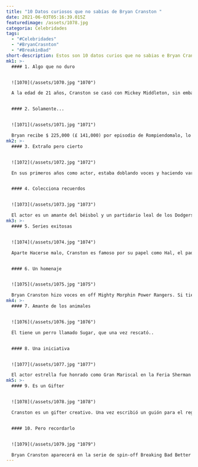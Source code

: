```yaml
---
title: "10 Datos curiosos que no sabías de Bryan Cranston "
date: 2021-06-03T05:16:39.015Z
featuredimage: /assets/1078.jpg
categoria: Celebridades
tags:
  - "#Celebridades"
  - "#BryanCrasnton"
  - "#BreakinBad"
short-description: Estos son 10 datos curios que no sabias e Bryan Cranston
mk1: >-
  #### 1. Algo que no duro 


  ![1070](/assets/1070.jpg "1070")

  A la edad de 21 años, Cranston se casó con Mickey Middleton, sin embargo, el matrimonio terminó en divorcio 5 años después. Continuó para casarse con Robin Deardon, a quien conoció en el set de Airwolf. Tienen una hija llamada Taylor Deardon Cranston, quien lee Estudios de Teatro en la Universidad del Sur de California. Ella también fue un extra en un episodio de Hacerse malo dirigida por Bryan Cranston.


  #### 2. Solamente...


  ![1071](/assets/1071.jpg "1071")

  Bryan recibe $ 225,000 (£ 141,000) por episodio de Rompiendomalo, lo que significa que sus ganancias para los últimos ocho episodios de la serie son de $ 1.8 millones (£ 1.1 millones)!
mk2: >-
  #### 3. Extraño pero cierto


  ![1072](/assets/1072.jpg "1072")

  En sus primeros años como actor, estaba doblando voces y haciendo varios comerciales, incluido uno en el que llevaba un disfraz de zorrillo y se duchaba ... extraño, pero cierto.!


  #### 4. Colecciona recuerdos 


  ![1073](/assets/1073.jpg "1073")

  El actor es un amante del béisbol y un partidario leal de los Dodgers de Los Ángeles. Colecciona recuerdos y hasta su esposa tuvo que organizar su 40 cumpleaños en el estadio de los Dodgers. En un discurso de aceptación de los Emmy, él reveló que él ama a su esposa e hija más que a una pelota de béisbol..
mk3: >-
  #### 5. Series exitosas 


  ![1074](/assets/1074.jpg "1074")

  Aparte Hacerse malo, Cranston es famoso por su papel como Hal, el padre de la exitosa comedia de situación. Malcolm en el medio. Hal vivía a la sombra de su esposa dominante, Lois, y tenía tendencias extremas, como patinar a Queen en un traje de discoteca reluciente. Afirma que este fue su episodio favorito para filmar, ya que pasó seis semanas aprendiendo a patinar con antelación..


  #### 6. Un homenaje 


  ![1075](/assets/1075.jpg "1075")

  Bryan Cranston hizo voces en off Mighty Morphin Power Rangers. Si tienes muy buena memoria, o por alguna razón aún la miras, sabrás que el nombre azul de Power Ranger era Billy Cranston. El equipo decidió nombrar al personaje por el actor de voz, así que sí, es una especie de Power Ranger!
mk4: >-
  #### 7. Amante de los animales 


  ![1076](/assets/1076.jpg "1076")

  Él tiene un perro llamado Sugar, que una vez rescató..


  #### 8. Una iniciativa 


  ![1077](/assets/1077.jpg "1077")

  El actor estrella fue honrado como Gran Mariscal en la Feria Sherman Oaks Street 2006 en California. El galardón fue para celebrar su contribución a la comunidad local y para apoyar a KidSmartz, una iniciativa para ayudar a prevenir el secuestro de niños..
mk5: >-
  #### 9. Es un Gifter


  ![1078](/assets/1078.jpg "1078")

  Cranston es un gifter creativo. Una vez escribió un guión para el regalo de cumpleaños de su esposa Robin..


  #### 10. Pero recordarlo 


  ![1079](/assets/1079.jpg "1079")

  Bryan Cranston aparecerá en la serie de spin-off Breaking Bad Better Call Saul.
---
```

